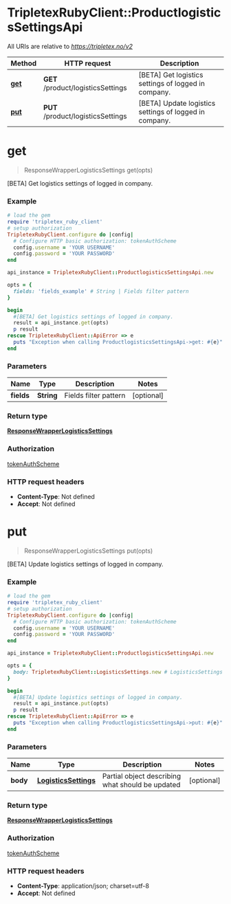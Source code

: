 # TripletexRubyClient::ProductlogisticsSettingsApi

All URIs are relative to *https://tripletex.no/v2*

Method | HTTP request | Description
------------- | ------------- | -------------
[**get**](ProductlogisticsSettingsApi.md#get) | **GET** /product/logisticsSettings | [BETA] Get logistics settings of logged in company.
[**put**](ProductlogisticsSettingsApi.md#put) | **PUT** /product/logisticsSettings | [BETA] Update logistics settings of logged in company.


# **get**
> ResponseWrapperLogisticsSettings get(opts)

[BETA] Get logistics settings of logged in company.



### Example
```ruby
# load the gem
require 'tripletex_ruby_client'
# setup authorization
TripletexRubyClient.configure do |config|
  # Configure HTTP basic authorization: tokenAuthScheme
  config.username = 'YOUR USERNAME'
  config.password = 'YOUR PASSWORD'
end

api_instance = TripletexRubyClient::ProductlogisticsSettingsApi.new

opts = { 
  fields: 'fields_example' # String | Fields filter pattern
}

begin
  #[BETA] Get logistics settings of logged in company.
  result = api_instance.get(opts)
  p result
rescue TripletexRubyClient::ApiError => e
  puts "Exception when calling ProductlogisticsSettingsApi->get: #{e}"
end
```

### Parameters

Name | Type | Description  | Notes
------------- | ------------- | ------------- | -------------
 **fields** | **String**| Fields filter pattern | [optional] 

### Return type

[**ResponseWrapperLogisticsSettings**](ResponseWrapperLogisticsSettings.md)

### Authorization

[tokenAuthScheme](../README.md#tokenAuthScheme)

### HTTP request headers

 - **Content-Type**: Not defined
 - **Accept**: Not defined



# **put**
> ResponseWrapperLogisticsSettings put(opts)

[BETA] Update logistics settings of logged in company.



### Example
```ruby
# load the gem
require 'tripletex_ruby_client'
# setup authorization
TripletexRubyClient.configure do |config|
  # Configure HTTP basic authorization: tokenAuthScheme
  config.username = 'YOUR USERNAME'
  config.password = 'YOUR PASSWORD'
end

api_instance = TripletexRubyClient::ProductlogisticsSettingsApi.new

opts = { 
  body: TripletexRubyClient::LogisticsSettings.new # LogisticsSettings | Partial object describing what should be updated
}

begin
  #[BETA] Update logistics settings of logged in company.
  result = api_instance.put(opts)
  p result
rescue TripletexRubyClient::ApiError => e
  puts "Exception when calling ProductlogisticsSettingsApi->put: #{e}"
end
```

### Parameters

Name | Type | Description  | Notes
------------- | ------------- | ------------- | -------------
 **body** | [**LogisticsSettings**](LogisticsSettings.md)| Partial object describing what should be updated | [optional] 

### Return type

[**ResponseWrapperLogisticsSettings**](ResponseWrapperLogisticsSettings.md)

### Authorization

[tokenAuthScheme](../README.md#tokenAuthScheme)

### HTTP request headers

 - **Content-Type**: application/json; charset=utf-8
 - **Accept**: Not defined




